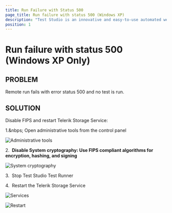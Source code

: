 ```yaml
---
title: Run Failure with Status 500
page_title: Run failure with status 500 (Windows XP)
description: "Test Studio is an innovative and easy-to-use automated web, WPF and load testing solution. Test Studio tests support essential technologies like ASP.NET AJAX, Silverlight, PHP and MVC. HTML5, Testing framework, functional testing, performance testing, load testing, exploratory testing, manual testing."
position: 1
---
```

# Run failure with status 500 (Windows XP Only)

## PROBLEM

Remote run fails with error status 500 and no test is run.

## SOLUTION

Disable FIPS and restart Telerik Storage Service:

1.&nbps; Open administrative tools from the control panel

![Administrative tools][1]

2.&nbsp; **Disable System cryptography: Use FIPS compliant algorithms for encryption, hashing, and signing**

![System cryptography][2]

3.&nbsp; Stop Test Studio Test Runner

4.&nbsp; Restart the Telerik Storage Service

![Services][3]

![Restart][4]

[1]: /img/troubleshooting-guide/scheduling-issues-tg/run-failure-status-500/fig1.png
[2]: /img/troubleshooting-guide/scheduling-issues-tg/run-failure-status-500/fig2.png
[3]: /img/troubleshooting-guide/scheduling-issues-tg/run-failure-status-500/fig3.png
[4]: /img/troubleshooting-guide/scheduling-issues-tg/run-failure-status-500/fig4.png